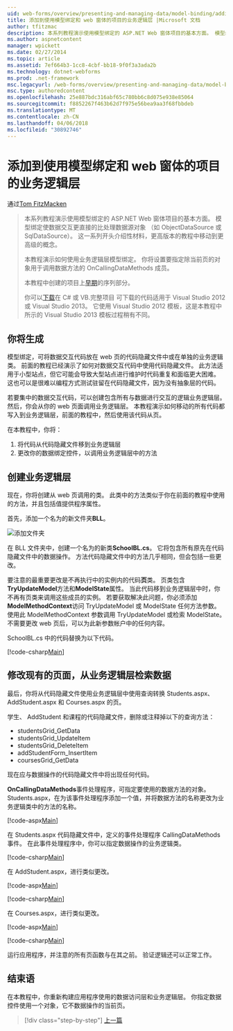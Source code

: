 ```yaml
---
uid: web-forms/overview/presenting-and-managing-data/model-binding/adding-business-logic-layer
title: 添加到使用模型绑定和 web 窗体的项目的业务逻辑层 |Microsoft 文档
author: tfitzmac
description: 本系列教程演示使用模型绑定的 ASP.NET Web 窗体项目的基本方面。 模型绑定使数据交互详细直接-...
ms.author: aspnetcontent
manager: wpickett
ms.date: 02/27/2014
ms.topic: article
ms.assetid: 7ef664b3-1cc8-4cbf-bb18-9f0f3a3ada2b
ms.technology: dotnet-webforms
ms.prod: .net-framework
msc.legacyurl: /web-forms/overview/presenting-and-managing-data/model-binding/adding-business-logic-layer
msc.type: authoredcontent
ms.openlocfilehash: 25e887bdc316abf65c780bb6c8d075e938e85064
ms.sourcegitcommit: f8852267f463b62d7f975e56bea9aa3f68fbbdeb
ms.translationtype: MT
ms.contentlocale: zh-CN
ms.lasthandoff: 04/06/2018
ms.locfileid: "30892746"
---
```

<a name="adding-business-logic-layer-to-a-project-that-uses-model-binding-and-web-forms"></a>添加到使用模型绑定和 web 窗体的项目的业务逻辑层
====================
通过[Tom FitzMacken](https://github.com/tfitzmac)

> 本系列教程演示使用模型绑定的 ASP.NET Web 窗体项目的基本方面。 模型绑定使数据交互更直接的比处理数据源对象 （如 ObjectDataSource 或 SqlDataSource）。 这一系列开头介绍性材料，更高版本的教程中移动到更高级的概念。
> 
> 本教程演示如何使用业务逻辑层模型绑定。 你将设置要指定除当前页的对象用于调用数据方法的 OnCallingDataMethods 成员。
> 
> 本教程中创建的项目上[早期](retrieving-data.md)的序列部分。
> 
> 你可以[下载](https://go.microsoft.com/fwlink/?LinkId=286116)在 C# 或 VB.完整项目 可下载的代码适用于 Visual Studio 2012 或 Visual Studio 2013。 它使用 Visual Studio 2012 模板，这是本教程中所示的 Visual Studio 2013 模板过程稍有不同。


## <a name="what-youll-build"></a>你将生成

模型绑定，可将数据交互代码放在 web 页的代码隐藏文件中或在单独的业务逻辑类。 前面的教程已经演示了如何对数据交互代码中使用代码隐藏文件。 此方法适用于小型站点，但它可能会导致大型站点进行维护时代码重复和面临更大困难。 这也可以是很难以编程方式测试驻留在代码隐藏文件，因为没有抽象层的代码。

若要集中的数据交互代码，可以创建包含所有与数据进行交互的逻辑业务逻辑层。 然后，你会从你的 web 页面调用业务逻辑层。 本教程演示如何移动的所有代码都写入到业务逻辑层，前面的教程中，然后使用该代码从页。

在本教程中，你将：

1. 将代码从代码隐藏文件移到业务逻辑层
2. 更改你的数据绑定控件，以调用业务逻辑层中的方法

## <a name="create-business-logic-layer"></a>创建业务逻辑层

现在，你将创建从 web 页调用的类。 此类中的方法类似于你在前面的教程中使用的方法，并且包括值提供程序属性。

首先，添加一个名为的新文件夹**BLL**。

![添加文件夹](adding-business-logic-layer/_static/image1.png)

在 BLL 文件夹中，创建一个名为的新类**SchoolBL.cs**。 它将包含所有原先在代码隐藏文件中的数据操作。 方法代码隐藏文件中的方法几乎相同，但会包括一些更改。

要注意的最重要更改是不再执行中的实例内的代码**页**类。 页类包含**TryUpdateModel**方法和**ModelState**属性。 当此代码移到业务逻辑层中时，你不再有页类来调用这些成员的实例。 若要获取解决此问题，你必须添加**ModelMethodContext**访问 TryUpdateModel 或 ModelState 任何方法参数。 使用此 ModelMethodContext 参数调用 TryUpdateModel 或检索 ModelState。 不需要更改 web 页后，可以为此新参数帐户中的任何内容。

SchoolBL.cs 中的代码替换为以下代码。

[!code-csharp[Main](adding-business-logic-layer/samples/sample1.cs)]

## <a name="revise-existing-pages-to-retrieve-data-from-business-logic-layer"></a>修改现有的页面，从业务逻辑层检索数据

最后，你将从代码隐藏文件使用业务逻辑层中使用查询转换 Students.aspx、 AddStudent.aspx 和 Courses.aspx 的页。

学生、 AddStudent 和课程的代码隐藏文件，删除或注释掉以下的查询方法：

- studentsGrid\_GetData
- studentsGrid\_UpdateItem
- studentsGrid\_DeleteItem
- addStudentForm\_InsertItem
- coursesGrid\_GetData

现在应与数据操作的代码隐藏文件中将出现任何代码。

**OnCallingDataMethods**事件处理程序，可指定要使用的数据方法的对象。 Students.aspx，在为该事件处理程序添加一个值，并将数据方法的名称更改为业务逻辑类中的方法的名称。

[!code-aspx[Main](adding-business-logic-layer/samples/sample2.aspx?highlight=3-4,8)]

在 Students.aspx 代码隐藏文件中，定义的事件处理程序 CallingDataMethods 事件。 在此事件处理程序中，你可以指定数据操作的业务逻辑类。

[!code-csharp[Main](adding-business-logic-layer/samples/sample3.cs)]

在 AddStudent.aspx，进行类似更改。

[!code-aspx[Main](adding-business-logic-layer/samples/sample4.aspx?highlight=3-4)]

[!code-csharp[Main](adding-business-logic-layer/samples/sample5.cs)]

在 Courses.aspx，进行类似更改。

[!code-aspx[Main](adding-business-logic-layer/samples/sample6.aspx?highlight=3-4)]

[!code-csharp[Main](adding-business-logic-layer/samples/sample7.cs)]

运行应用程序，并注意的所有页函数与在其之前。 验证逻辑还可以正常工作。

## <a name="conclusion"></a>结束语

在本教程中，你重新构建应用程序使用的数据访问层和业务逻辑层。 你指定数据控件使用一个对象，它不数据操作的当前页。

> [!div class="step-by-step"]
> [上一篇](using-query-string-values-to-retrieve-data.md)
